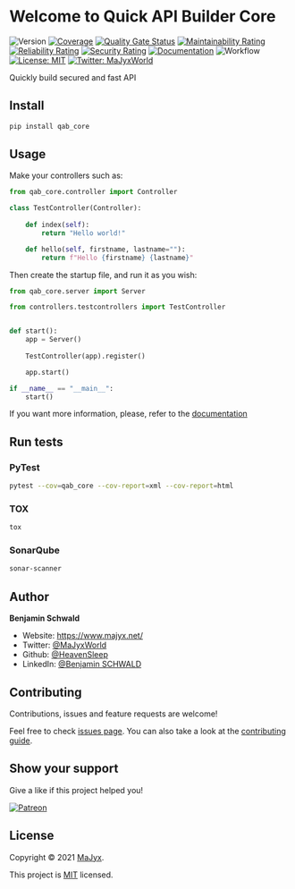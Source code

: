 # Welcome to Quick API Builder Core

![Version](https://img.shields.io/pypi/v/qab-core?style=flat&logo=pypi)
[![Coverage](https://sonar.lab.majyx.net/api/project_badges/measure?project=qab_core&metric=coverage&token=sqb_a647526989f7f9fd486f4f3f8e3f1250aa3a82a7)](https://sonar.lab.majyx.net/dashboard?id=qab_core)
[![Quality Gate Status](https://sonar.lab.majyx.net/api/project_badges/measure?project=qab_core&metric=alert_status&token=sqb_a647526989f7f9fd486f4f3f8e3f1250aa3a82a7)](https://sonar.lab.majyx.net/dashboard?id=qab_core)
[![Maintainability Rating](https://sonar.lab.majyx.net/api/project_badges/measure?project=qab_core&metric=sqale_rating&token=sqb_a647526989f7f9fd486f4f3f8e3f1250aa3a82a7)](https://sonar.lab.majyx.net/dashboard?id=qab_core)
[![Reliability Rating](https://sonar.lab.majyx.net/api/project_badges/measure?project=qab_core&metric=reliability_rating&token=sqb_a647526989f7f9fd486f4f3f8e3f1250aa3a82a7)](https://sonar.lab.majyx.net/dashboard?id=qab_core)
[![Security Rating](https://sonar.lab.majyx.net/api/project_badges/measure?project=qab_core&metric=security_rating&token=sqb_a647526989f7f9fd486f4f3f8e3f1250aa3a82a7)](https://sonar.lab.majyx.net/dashboard?id=qab_core)
[![Documentation](https://img.shields.io/badge/documentation-yes-brightgreen.svg?style=flat)](https://github.com/MaJyxSoftware/qab_core/blob/main/docs)
![Workflow](https://img.shields.io/github/workflow/status/MaJyxSoftware/qab_core/Test/main?style=flat&logo=github)
[![License: MIT](https://img.shields.io/badge/License-MIT-yellow.svg?style=flat)](https://github.com/MaJyxSoftware/qab_core/blob/main/LICENSE)
[![Twitter: MaJyxWorld](https://img.shields.io/twitter/follow/MaJyxWorld.svg?style=flat&logo=twitter)](https://twitter.com/MaJyxWorld)

 Quickly build secured and fast API

## Install

```sh
pip install qab_core
```

## Usage

Make your controllers such as:

```python
from qab_core.controller import Controller

class TestController(Controller):
    
    def index(self):
        return "Hello world!"

    def hello(self, firstname, lastname=""):
        return f"Hello {firstname} {lastname}"
```

Then create the startup file, and run it as you wish:

```python
from qab_core.server import Server

from controllers.testcontrollers import TestController


def start():
    app = Server()
    
    TestController(app).register()

    app.start()

if __name__ == "__main__":
    start()
```

If you want more information, please, refer to the [documentation](https://github.com/MaJyxSoftware/qab_core/blob/main/docs)

## Run tests

### PyTest

```sh
pytest --cov=qab_core --cov-report=xml --cov-report=html
```

### TOX

```sh
tox
```

### SonarQube

```sh
sonar-scanner
```

## Author

**Benjamin Schwald**

* Website: https://www.majyx.net/
* Twitter: [@MaJyxWorld](https://twitter.com/MaJyxWorld)
* Github: [@HeavenSleep](https://github.com/HeavenSleep)
* LinkedIn: [@Benjamin SCHWALD](https://www.linkedin.com/in/benjamin-schwald-765ab0bb/)

## Contributing

Contributions, issues and feature requests are welcome!

Feel free to check [issues page](https://github.com/MaJyxSoftware/qab_core/issues). You can also take a look at the [contributing guide](https://github.com/MaJyxSoftware/qab_core/blob/main/CONTRIBUTE.md).

## Show your support

Give a like if this project helped you!

[![Patreon](https://c5.patreon.com/external/logo/become_a_patron_button.png)](https://www.patreon.com/heavensleep)

## License

Copyright © 2021 [MaJyx](https://www.majyx.net).

This project is [MIT](https://github.com/MaJyxSoftware/qab_core/blob/main/LICENSE) licensed.
